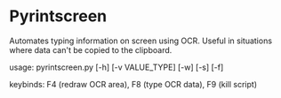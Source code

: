 # Pyrintscreen
Automates typing information on screen using OCR.
Useful in situations where data can't be copied to the clipboard.

usage: pyrintscreen.py [-h] [-v VALUE_TYPE] [-w] [-s] [-f]

keybinds: F4 (redraw OCR area), F8 (type OCR data), F9 (kill script)

